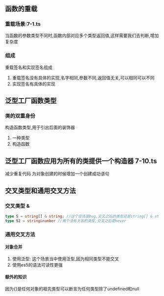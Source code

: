 #
## 函数的重载
### 重载场景:7-1.ts
当函数的参数类型不同时,函数内部对应多个类型返回值,这样需要我们去判断,增加复杂度

### 组成
重载签名和实现签名组成
1. 重载签名没有具体的实现,名字相同,参数不同,返回值无关,可以相同可以不同
2. 实现签名有具体的实现


## 泛型工厂函数类型

### 类的双重身份
构造函数类型,用于引出后面的装饰器
1. 一种类型
2. 构造函数

## 泛型工厂函数应用为所有的类提供一个构造器 7-10.ts
减少重复代码
为对象创建的时候增加一个创建成功语句


## 交叉类型和通用交叉方法
### 交叉类型 &
```ts
type S = string[] & string; //这个应该是bug,交叉之后的类型还是string[] & string
type S2 = string&number //两个没有关系的类型,交叉之后是never
```
### 通用交叉方法
#### 对象合并
1. 使用泛型:
这个场景当中使用泛型,因为相同类型不能交叉
2. 使用es5的语法可读性更强
#### 额外的知识
因为{}是任何对象的祖先类型可以断言为任何类型除了undefined和null


